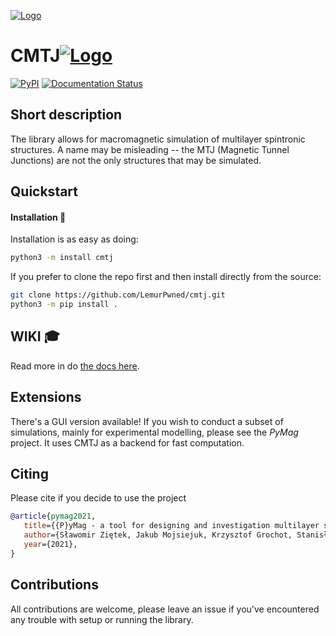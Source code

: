 [![Logo](https://vectr.com/lemurpwned/kLyXuKsnD.svg?width=80&height=80&select=kLyXuKsnDpage0)](https://vectr.com/lemurpwned/kLyXuKsnD.svg?width=80&height=80&select=kLyXuKsnDpage0)
# CMTJ[![Logo](https://vectr.com/lemurpwned/kLyXuKsnD.svg?width=80&height=80&select=kLyXuKsnDpage0)](https://vectr.com/lemurpwned/kLyXuKsnD.svg?width=80&height=80&select=kLyXuKsnDpage0)
[![PyPI](https://github.com/LemurPwned/cmtj/actions/workflows/main.yml/badge.svg?branch=master)](https://github.com/LemurPwned/cmtj/actions/workflows/main.yml)
[![Documentation Status](https://readthedocs.org/projects/cmtj/badge/?version=latest)](https://cmtj.readthedocs.io/en/latest/?badge=latest)

## Short description
The library allows for macromagnetic simulation of multilayer spintronic structures.
A name may be misleading -- the MTJ (Magnetic Tunnel Junctions) are not the only structures that may be simulated. 

## Quickstart
#### Installation :rocket:
Installation is as easy as doing:
```bash
python3 -m install cmtj
```

If you prefer to clone the repo first and then install directly from the source:
```bash
git clone https://github.com/LemurPwned/cmtj.git
python3 -m pip install .
```
## WIKI :mortar_board:
Read more in do [the docs here](cmtj/CMTJ.md).

## Extensions 
There's a GUI version available! If you wish to conduct a subset of simulations, mainly for experimental modelling, please see the *PyMag* project. It uses CMTJ as a backend for fast computation.

## Citing 
Please cite if you decide to use the project
```bibtex 
@article{pymag2021,
   title={{P}yMag - a tool for designing and investigation multilayer spintronics devices},
   author={Sławomir Ziętek, Jakub Mojsiejuk, Krzysztof Grochot, Stanisław Łazarski, Witold Skowroński},
   year={2021},
}
```
## Contributions
All contributions are welcome, please leave an issue if you've encountered any trouble with setup or running the library.

